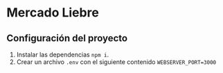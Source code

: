 # Mercado Liebre

## Configuración del proyecto
1. Instalar las dependencias `npm i`.
2. Crear un archivo `.env` con el siguiente contenido `WEBSERVER_PORT=3000`